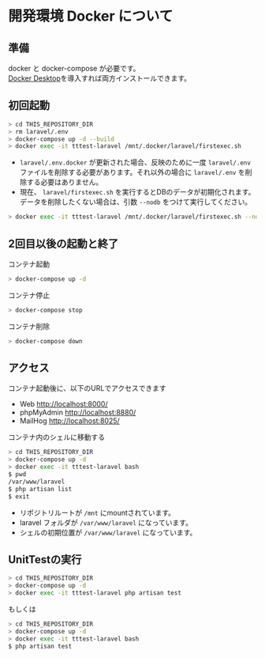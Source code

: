# 開発環境 Docker について

## 準備

docker と docker-compose が必要です。  
[Docker Desktop](https://docs.docker.jp/get-docker.html)を導入すれば両方インストールできます。  

## 初回起動

```sh
> cd THIS_REPOSITORY_DIR
> rm laravel/.env
> docker-compose up -d --build
> docker exec -it tttest-laravel /mnt/.docker/laravel/firstexec.sh
```

- `laravel/.env.docker` が更新された場合、反映のために一度 `laravel/.env` ファイルを削除する必要があります。それ以外の場合に `laravel/.env` を削除する必要はありません。  
- 現在、 `laravel/firstexec.sh` を実行するとDBのデータが初期化されます。データを削除したくない場合は、引数 `--nodb` をつけて実行してください。  

```sh
> docker exec -it tttest-laravel /mnt/.docker/laravel/firstexec.sh --nodb
```

## 2回目以後の起動と終了

コンテナ起動

```sh
> docker-compose up -d
```

コンテナ停止

```sh
> docker-compose stop
```

コンテナ削除

```sh
> docker-compose down
```

## アクセス

コンテナ起動後に、以下のURLでアクセスできます  

- Web [http://localhost:8000/](http://localhost:8000/)
- phpMyAdmin [http://localhost:8880/](http://localhost:8880/)  
- MailHog [http://localhost:8025/](http://localhost:8025/)  

コンテナ内のシェルに移動する  

```sh
> cd THIS_REPOSITORY_DIR
> docker-compose up -d
> docker exec -it tttest-laravel bash
$ pwd
/var/www/laravel
$ php artisan list
$ exit
```

- リポジトリルートが `/mnt` にmountされています。
- laravel フォルダが `/var/www/laravel` になっています。
- シェルの初期位置が `/var/www/laravel` になっています。

## UnitTestの実行

```sh
> cd THIS_REPOSITORY_DIR
> docker-compose up -d
> docker exec -it tttest-laravel php artisan test
```

もしくは

```sh
> cd THIS_REPOSITORY_DIR
> docker-compose up -d
> docker exec -it tttest-laravel bash
$ php artisan test
```
